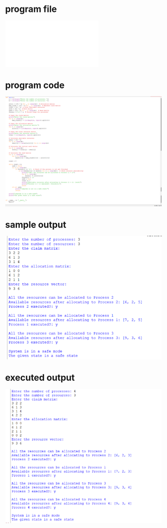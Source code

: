 # program file
![program_file](DEADLOCKAVOIDANCE_528.py)

# program code
![program_code](DEADLOCKAVOIDANCE_code_528.png)

# sample output
![sample_output](DEADLOCKAVOIDANCE_IO_528.png)

# executed output
![executed_output](DEADLOCKAVOIDANCE_EO_528.png)
